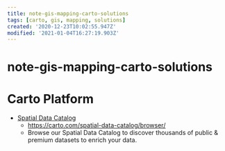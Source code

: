 ```yaml
---
title: note-gis-mapping-carto-solutions
tags: [carto, gis, mapping, solutions]
created: '2020-12-23T10:02:55.947Z'
modified: '2021-01-04T16:27:19.903Z'
---
```


# note-gis-mapping-carto-solutions

# Carto Platform

- [Spatial Data Catalog](https://carto.com/spatial-data-catalog/)
  - https://carto.com/spatial-data-catalog/browser/
  - Browse our Spatial Data Catalog to discover thousands of public & premium datasets to enrich your data. 

